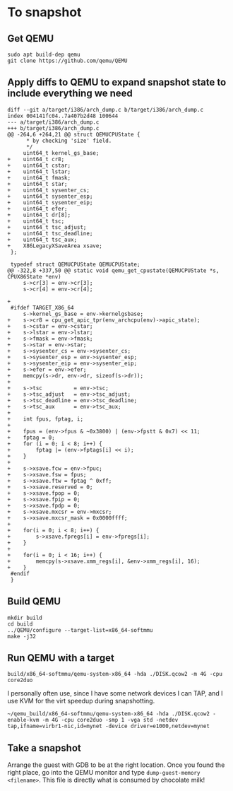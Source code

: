 # To snapshot

## Get QEMU

```
sudo apt build-dep qemu
git clone https://github.com/qemu/QEMU
```

## Apply diffs to QEMU to expand snapshot state to include everything we need

```
diff --git a/target/i386/arch_dump.c b/target/i386/arch_dump.c
index 004141fc04..7a407b2d48 100644
--- a/target/i386/arch_dump.c
+++ b/target/i386/arch_dump.c
@@ -264,6 +264,21 @@ struct QEMUCPUState {
      * by checking 'size' field.
      */
     uint64_t kernel_gs_base;
+    uint64_t cr8;
+    uint64_t cstar;
+    uint64_t lstar;
+    uint64_t fmask;
+    uint64_t star;
+    uint64_t sysenter_cs;
+    uint64_t sysenter_esp;
+    uint64_t sysenter_eip;
+    uint64_t efer;
+    uint64_t dr[8];
+    uint64_t tsc;
+    uint64_t tsc_adjust;
+    uint64_t tsc_deadline;
+    uint64_t tsc_aux;
+    X86LegacyXSaveArea xsave;
 };
 
 typedef struct QEMUCPUState QEMUCPUState;
@@ -322,8 +337,50 @@ static void qemu_get_cpustate(QEMUCPUState *s, CPUX86State *env)
     s->cr[3] = env->cr[3];
     s->cr[4] = env->cr[4];
 
+
 #ifdef TARGET_X86_64
     s->kernel_gs_base = env->kernelgsbase;
+    s->cr8 = cpu_get_apic_tpr(env_archcpu(env)->apic_state);
+    s->cstar = env->cstar;
+    s->lstar = env->lstar;
+    s->fmask = env->fmask;
+    s->star = env->star;
+    s->sysenter_cs = env->sysenter_cs;
+    s->sysenter_esp = env->sysenter_esp;
+    s->sysenter_eip = env->sysenter_eip;
+    s->efer = env->efer;
+    memcpy(s->dr, env->dr, sizeof(s->dr));
+
+    s->tsc          = env->tsc;
+    s->tsc_adjust   = env->tsc_adjust;
+    s->tsc_deadline = env->tsc_deadline;
+    s->tsc_aux      = env->tsc_aux;
+
+    int fpus, fptag, i;
+
+    fpus = (env->fpus & ~0x3800) | (env->fpstt & 0x7) << 11;
+    fptag = 0;
+    for (i = 0; i < 8; i++) {
+        fptag |= (env->fptags[i] << i);
+    }
+
+    s->xsave.fcw = env->fpuc;
+    s->xsave.fsw = fpus;
+    s->xsave.ftw = fptag ^ 0xff;
+    s->xsave.reserved = 0;
+    s->xsave.fpop = 0;
+    s->xsave.fpip = 0;
+    s->xsave.fpdp = 0;
+    s->xsave.mxcsr = env->mxcsr;
+    s->xsave.mxcsr_mask = 0x0000ffff;
+
+    for(i = 0; i < 8; i++) {
+        s->xsave.fpregs[i] = env->fpregs[i];
+    }
+
+    for(i = 0; i < 16; i++) {
+        memcpy(s->xsave.xmm_regs[i], &env->xmm_regs[i], 16);
+    }
 #endif
 }
```

## Build QEMU

```
mkdir build
cd build
../QEMU/configure --target-list=x86_64-softmmu
make -j32
```

## Run QEMU with a target

```
build/x86_64-softmmu/qemu-system-x86_64 -hda ./DISK.qcow2 -m 4G -cpu core2duo
```

I personally often use, since I have some network devices I can TAP, and I use
KVM for the virt speedup during snapshotting.

```
~/qemu_build/x86_64-softmmu/qemu-system-x86_64 -hda ./DISK.qcow2 -enable-kvm -m 4G -cpu core2duo -smp 1 -vga std -netdev tap,ifname=virbr1-nic,id=mynet -device driver=e1000,netdev=mynet
```

## Take a snapshot

Arrange the guest with GDB to be at the right location. Once you found the right place, go into the QEMU monitor and type `dump-guest-memory <filename>`. This file is directly what is consumed by chocolate milk!
